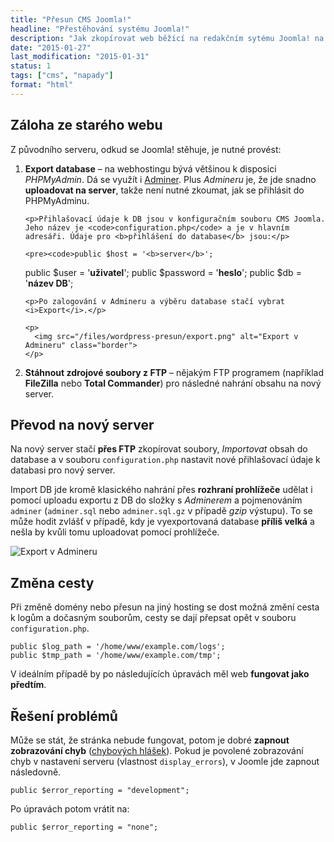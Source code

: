 ```yaml
---
title: "Přesun CMS Joomla!"
headline: "Přestěhování systému Joomla!"
description: "Jak zkopírovat web běžící na redakčním sytému Joomla! na jiný server."
date: "2015-01-27"
last_modification: "2015-01-31"
status: 1
tags: ["cms", "napady"]
format: "html"
---
```


<h2 id="zaloha">Záloha ze starého webu</h2>

<p>Z původního serveru, odkud se Joomla! stěhuje, je nutné provést:</p>

<ol>
  <li>
    <p><b>Export database</b> – na webhostingu bývá většinou k disposici <i>PHPMyAdmin</i>. Dá se využít i <a href="http://adminer.org">Adminer</a>. Plus <i>Admineru</i> je, že jde snadno <b>uploadovat na server</b>, takže není nutné zkoumat, jak se přihlásit do PHPMyAdminu.</p>
    
    <p>Přihlašovací údaje k DB jsou v konfiguračním souboru CMS Joomla. Jeho název je <code>configuration.php</code> a je v hlavním adresáři. Údaje pro <b>přihlášení do database</b> jsou:</p>
    
    <pre><code>public $host = '<b>server</b>';
public $user = '<b>uživatel</b>';
public $password = '<b>heslo</b>';
public $db = '<b>název DB</b>';</code></pre>
    
    
    
    <p>Po zalogování v Admineru a výběru database stačí vybrat <i>Export</i>.</p>
    
    <p>
      <img src="/files/wordpress-presun/export.png" alt="Export v Admineru" class="border">
    </p>
  </li>
  
  
  
  
  
  
  
  
  
  
  
  
  
  
  
  
  <li>
    <p><b>Stáhnout zdrojové soubory z FTP</b> – nějakým FTP programem (například <b>FileZilla</b> nebo <b>Total Commander</b>) pro následné nahrání obsahu na nový server.</p>
  </li>
</ol>


<h2 id="presun">Převod na nový server</h2>

<p>Na nový server stačí <b>přes FTP</b> zkopírovat soubory, <i>Importovat</i> obsah do database a v souboru <code>configuration.php</code> nastavit nové přihlašovací údaje k databasi pro nový server.</p>

<p>Import DB jde kromě klasického nahrání přes <b>rozhraní prohlížeče</b> udělat i pomocí uploadu exportu z DB do složky s <i>Adminerem</i> a pojmenováním <code>adminer</code> (<code>adminer.sql</code> nebo <code>adminer.sql.gz</code> v případě <i>gzip</i> výstupu). To se může hodit zvlášť v případě, kdy je vyexportovaná database <b>příliš velká</b> a nešla by kvůli tomu uploadovat pomocí prohlížeče.</p>

<p><img src="/files/wordpress-presun/import.png" alt="Export v Admineru" class="border"></p>






















<h2 id="zmena-cesty">Změna cesty</h2>

<p>Při změně domény nebo přesun na jiný hosting se dost možná změní cesta k logům a dočasným souborům, cesty se dají přepsat opět v souboru <code>configuration.php</code>.</p>

<pre><code>public $log_path = '/home/www/example.com/logs';
public $tmp_path = '/home/www/example.com/tmp';</code></pre>



<p>V ideálním případě by po následujících úpravách měl web <b>fungovat jako předtím</b>.</p>




<h2 id="problemy">Řešení problémů</h2>

<p>Může se stát, že stránka nebude fungovat, potom je dobré <b>zapnout zobrazování chyb</b> (<a href="/chyby">chybových hlášek</a>). Pokud je povolené zobrazování chyb v nastavení serveru (vlastnost <code>display_errors</code>), v Joomle jde zapnout následovně.</p>

<pre><code>public $error_reporting = "development";</code></pre>

<p>Po úpravách potom vrátit na:</p>

<pre><code>public $error_reporting = "none";</code></pre>